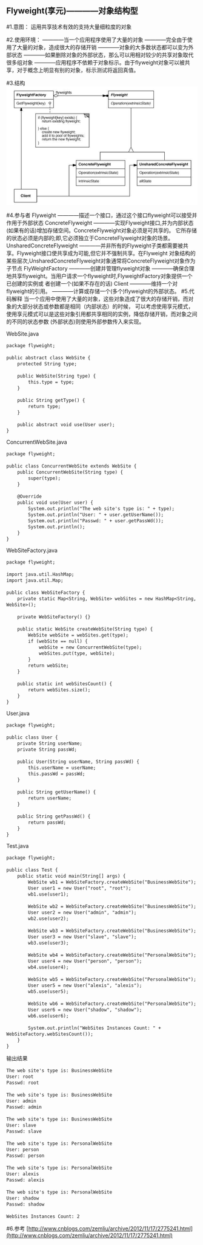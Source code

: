 Flyweight(享元)————对象结构型
-------------
#1.意图：
运用共享技术有效的支持大量细粒度的对象

#2.使用环境：
    ————当一个应用程序使用了大量的对象
    ————完全由于使用了大量的对象，造成很大的存储开销
    ————对象的大多数状态都可以变为外部状态
    ————如果删除对象的外部状态，那么可以用相对较少的共享对象取代很多组对象
    ————应用程序不依赖于对象标示。由于flyweight对象可以被共享，对于概念上明显有别的对象，标示测试将返回真值。



#3.结构
![github](https://github.com/IceDcap/Gof-DesignPatterns/blob/master/uml/FlyWeight.JPG "FlyWeight")

#4.参与者
    Flyweight
        ————描述一个接口，通过这个接口flyweight可以接受并作用于外部状态
    ConcreteFlyweight
        ————实现Flyweight接口,并为内部状态(如果有的话)增加存储空间。ConcreteFlyweight对象必须是可共享的。
            它所存储的状态必须是内部的;即,它必须独立于ConcreteFlyweight对象的场景。
    UnsharedConcreteFlyweight
        ————并非所有的Flyweight子类都需要被共享。Flyweight接口使共享成为可能,但它并不强制共享。在Flyweight
            对象结构的某些层次,UnsharedConcreteFlyweight对象通常将ConcreteFlyweight对象作为子节点
    FlyWeightFactory
        ————创建并管理flyweight对象
        ————确保合理地共享flyweight。当用户请求一个flyweight时,FlyweightFactory对象提供一个已创建的实例或
            者创建一个(如果不存在的话)
    Client
        ————维持一个对flyweight的引用。
        ————计算或存储一个(多个)flyweight的外部状态。
#5.代码解释
当一个应用中使用了大量的对象，这些对象造成了很大的存储开销，而对象的大部分状态或参数都是相同（内部状态）的时候，
可以考虑使用享元模式，使用享元模式可以是这些对象引用都共享相同的实例，降低存储开销，而对象之间的不同的状态参数
(外部状态)则使用外部参数传入来实现。
    
WebSite.java

    package flyweight;
    
    public abstract class WebSite {
        protected String type;
        
        public WebSite(String type) {
            this.type = type;
        }
        
        public String getType() {
            return type;
        }
    
        public abstract void use(User user);
    }
    
ConcurrentWebSite.java
    
    package flyweight;
    
    public class ConcurrentWebSite extends WebSite {
        public ConcurrentWebSite(String type) {
            super(type);
        }
    
        @Override
        public void use(User user) {
            System.out.println("The web site's type is: " + type);
            System.out.println("User: " + user.getUserName());
            System.out.println("Passwd: " + user.getPassWd());
            System.out.println();
        }
    }
    
WebSiteFactory.java
    
    package flyweight;
    
    import java.util.HashMap;
    import java.util.Map;
    
    public class WebSiteFactory {
        private static Map<String, WebSite> webSites = new HashMap<String, WebSite>();
        
        private WebSiteFactory() {}
        
        public static WebSite createWebSite(String type) {
            WebSite webSite = webSites.get(type);
            if (webSite == null) {
                webSite = new ConcurrentWebSite(type);
                webSites.put(type, webSite);
            }
            return webSite;
        }
        
        public static int webSitesCount() {
            return webSites.size();
        }
    }
    
User.java
    
    package flyweight;
    
    public class User {
        private String userName;
        private String passWd;
        
        public User(String userName, String passWd) {
            this.userName = userName;
            this.passWd = passWd;
        }
        
        public String getUserName() {
            return userName;
        }
        
        public String getPassWd() {
            return passWd;
        }
    }
    
Test.java
    
    package flyweight;
    
    public class Test {
        public static void main(String[] args) {
            WebSite wb1 = WebSiteFactory.createWebSite("BusinessWebSite");
            User user1 = new User("root", "root");
            wb1.use(user1);
            
            WebSite wb2 = WebSiteFactory.createWebSite("BusinessWebSite");
            User user2 = new User("admin", "admin");
            wb2.use(user2);
            
            WebSite wb3 = WebSiteFactory.createWebSite("BusinessWebSite");
            User user3 = new User("slave", "slave");
            wb3.use(user3);
            
            WebSite wb4 = WebSiteFactory.createWebSite("PersonalWebSite");
            User user4 = new User("person", "person");
            wb4.use(user4);
            
            WebSite wb5 = WebSiteFactory.createWebSite("PersonalWebSite");
            User user5 = new User("alexis", "alexis");
            wb5.use(user5);
            
            WebSite wb6 = WebSiteFactory.createWebSite("PersonalWebSite");
            User user6 = new User("shadow", "shadow");
            wb6.use(user6);
            
            System.out.println("WebSites Instances Count: " + WebSiteFactory.webSitesCount());
        }
    }

输出结果
    
    The web site's type is: BusinessWebSite
    User: root
    Passwd: root
    
    The web site's type is: BusinessWebSite
    User: admin
    Passwd: admin
    
    The web site's type is: BusinessWebSite
    User: slave
    Passwd: slave
    
    The web site's type is: PersonalWebSite
    User: person
    Passwd: person
    
    The web site's type is: PersonalWebSite
    User: alexis
    Passwd: alexis
    
    The web site's type is: PersonalWebSite
    User: shadow
    Passwd: shadow
    
    WebSites Instances Count: 2
    
#6.参考
[http://www.cnblogs.com/zemliu/archive/2012/11/17/2775241.html](http://www.cnblogs.com/zemliu/archive/2012/11/17/2775241.html)
